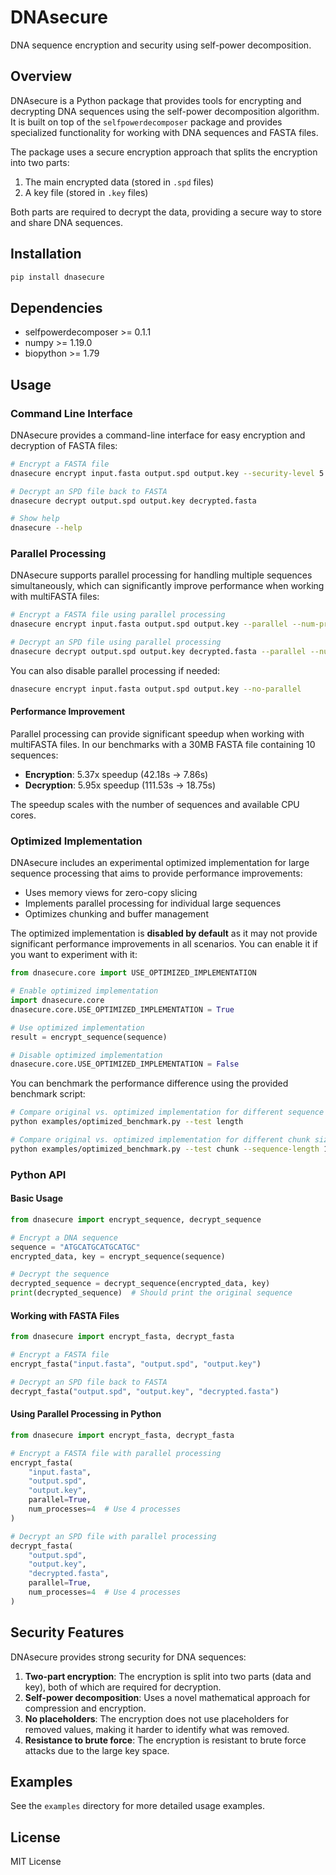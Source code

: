 # DNAsecure

DNA sequence encryption and security using self-power decomposition.

## Overview

DNAsecure is a Python package that provides tools for encrypting and decrypting DNA sequences using the self-power decomposition algorithm. It is built on top of the `selfpowerdecomposer` package and provides specialized functionality for working with DNA sequences and FASTA files.

The package uses a secure encryption approach that splits the encryption into two parts:
1. The main encrypted data (stored in `.spd` files)
2. A key file (stored in `.key` files)

Both parts are required to decrypt the data, providing a secure way to store and share DNA sequences.

## Installation

```bash
pip install dnasecure
```

## Dependencies

- selfpowerdecomposer >= 0.1.1
- numpy >= 1.19.0
- biopython >= 1.79

## Usage

### Command Line Interface

DNAsecure provides a command-line interface for easy encryption and decryption of FASTA files:

```bash
# Encrypt a FASTA file
dnasecure encrypt input.fasta output.spd output.key --security-level 5

# Decrypt an SPD file back to FASTA
dnasecure decrypt output.spd output.key decrypted.fasta

# Show help
dnasecure --help
```

### Parallel Processing

DNAsecure supports parallel processing for handling multiple sequences simultaneously, which can significantly improve performance when working with multiFASTA files:

```bash
# Encrypt a FASTA file using parallel processing
dnasecure encrypt input.fasta output.spd output.key --parallel --num-processes 4

# Decrypt an SPD file using parallel processing
dnasecure decrypt output.spd output.key decrypted.fasta --parallel --num-processes 4
```

You can also disable parallel processing if needed:

```bash
dnasecure encrypt input.fasta output.spd output.key --no-parallel
```

#### Performance Improvement

Parallel processing can provide significant speedup when working with multiFASTA files. In our benchmarks with a 30MB FASTA file containing 10 sequences:

- **Encryption**: 5.37x speedup (42.18s → 7.86s)
- **Decryption**: 5.95x speedup (111.53s → 18.75s)

The speedup scales with the number of sequences and available CPU cores.

### Optimized Implementation

DNAsecure includes an experimental optimized implementation for large sequence processing that aims to provide performance improvements:

- Uses memory views for zero-copy slicing
- Implements parallel processing for individual large sequences
- Optimizes chunking and buffer management

The optimized implementation is **disabled by default** as it may not provide significant performance improvements in all scenarios. You can enable it if you want to experiment with it:

```python
from dnasecure.core import USE_OPTIMIZED_IMPLEMENTATION

# Enable optimized implementation
import dnasecure.core
dnasecure.core.USE_OPTIMIZED_IMPLEMENTATION = True

# Use optimized implementation
result = encrypt_sequence(sequence)

# Disable optimized implementation
dnasecure.core.USE_OPTIMIZED_IMPLEMENTATION = False
```

You can benchmark the performance difference using the provided benchmark script:

```bash
# Compare original vs. optimized implementation for different sequence lengths
python examples/optimized_benchmark.py --test length

# Compare original vs. optimized implementation for different chunk sizes
python examples/optimized_benchmark.py --test chunk --sequence-length 100000
```

### Python API

#### Basic Usage

```python
from dnasecure import encrypt_sequence, decrypt_sequence

# Encrypt a DNA sequence
sequence = "ATGCATGCATGCATGC"
encrypted_data, key = encrypt_sequence(sequence)

# Decrypt the sequence
decrypted_sequence = decrypt_sequence(encrypted_data, key)
print(decrypted_sequence)  # Should print the original sequence
```

#### Working with FASTA Files

```python
from dnasecure import encrypt_fasta, decrypt_fasta

# Encrypt a FASTA file
encrypt_fasta("input.fasta", "output.spd", "output.key")

# Decrypt an SPD file back to FASTA
decrypt_fasta("output.spd", "output.key", "decrypted.fasta")
```

#### Using Parallel Processing in Python

```python
from dnasecure import encrypt_fasta, decrypt_fasta

# Encrypt a FASTA file with parallel processing
encrypt_fasta(
    "input.fasta", 
    "output.spd", 
    "output.key", 
    parallel=True, 
    num_processes=4  # Use 4 processes
)

# Decrypt an SPD file with parallel processing
decrypt_fasta(
    "output.spd", 
    "output.key", 
    "decrypted.fasta", 
    parallel=True, 
    num_processes=4  # Use 4 processes
)
```

## Security Features

DNAsecure provides strong security for DNA sequences:

1. **Two-part encryption**: The encryption is split into two parts (data and key), both of which are required for decryption.
2. **Self-power decomposition**: Uses a novel mathematical approach for compression and encryption.
3. **No placeholders**: The encryption does not use placeholders for removed values, making it harder to identify what was removed.
4. **Resistance to brute force**: The encryption is resistant to brute force attacks due to the large key space.

## Examples

See the `examples` directory for more detailed usage examples.

## License

MIT License
